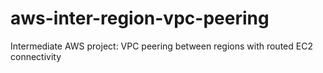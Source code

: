# aws-inter-region-vpc-peering
Intermediate AWS project: VPC peering between regions with routed EC2 connectivity
